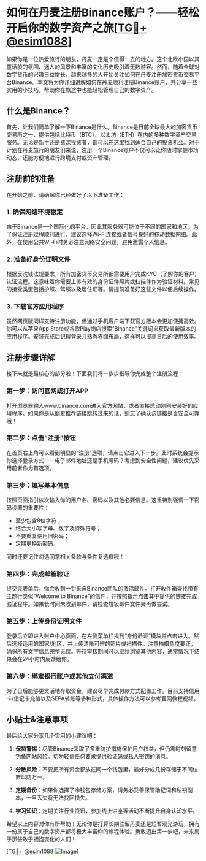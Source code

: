 # 如何在丹麦注册Binance账户？——轻松开启你的数字资产之旅[[TG💪+ @esim1088](https://t.me/s/esim1088)]

如果你是一位热爱旅行的朋友，丹麦一定是个值得一去的地方。这个北欧小国以其童话般的氛围、迷人的风景和丰富的文化历史吸引着无数游客。然而，随着全球对数字货币的兴趣日益增长，越来越多的人开始关注如何在丹麦注册加密货币交易平台Binance。本文将为你详细讲解如何在丹麦顺利注册Binance账户，并分享一些实用的小技巧，帮助你在旅途中也能轻松管理自己的数字资产。

## 什么是Binance？

首先，让我们简单了解一下Binance是什么。Binance是目前全球最大的加密货币交易所之一，提供包括比特币（BTC）、以太坊（ETH）在内的多种数字资产交易服务。无论是新手还是资深投资者，都可以在这里找到适合自己的投资机会。对于计划在丹麦旅行的朋友们来说，注册一个Binance账户不仅可以让你随时掌握市场动态，还能方便地进行跨境支付或资产管理。

## 注册前的准备

在开始之前，请确保你已经做好了以下准备工作：

### 1. 确保网络环境稳定
由于Binance是一个国际化的平台，因此其服务器可能位于不同的国家和地区。为了保证注册过程顺利进行，建议选择Wi-Fi连接或者信号良好的移动数据网络。此外，在使用公共Wi-Fi时务必注意网络安全问题，避免泄露个人信息。

### 2. 准备好身份证明文件
根据反洗钱法规要求，所有加密货币交易所都需要用户完成KYC（了解你的客户）认证流程。这意味着你需要上传有效的身份证件照片或扫描件作为验证材料。常见的接受类型包括护照、驾照以及居住证等。请提前准备好这些文件以便后续操作。

### 3. 下载官方应用程序
虽然网页版同样支持注册功能，但通过手机客户端下载官方版本会更加便捷高效。你可以从苹果App Store或谷歌Play商店搜索“Binance”关键词来获取最新版本的应用程序。安装完成后记得登录并熟悉界面布局，这样可以提高日后的使用效率。

## 注册步骤详解

接下来就是最核心的部分啦！下面我们将一步步指导你完成整个注册流程：

### 第一步：访问官网或打开APP
打开浏览器输入www.binance.com进入官方网站，或者直接启动刚刚安装好的应用程序。如果你是从朋友推荐链接跳转过来的话，别忘了确认该链接是否安全可靠哦！

### 第二步：点击“注册”按钮
在首页右上角可以看到明显的“注册”选项，请点击它进入下一步。此时系统会提示你选择登录方式——电子邮件地址还是手机号码？考虑到安全性问题，建议优先采用前者作为首选项。

### 第三步：填写基本信息
按照页面指引依次输入你的用户名、密码以及其他必要信息。这里特别强调一下密码设置的重要性：
- 至少包含8位字符；
- 结合大小写字母、数字及特殊符号；
- 不要重复使用旧密码；
- 定期更换新密码。

同时还要记住勾选同意相关条款与条件复选框哦！

### 第四步：完成邮箱验证
提交完表单后，你会收到一封来自Binance团队的激活邮件。打开收件箱查找带有主题行类似“Welcome to Binance”的信件，并按照指示点击其中提供的链接完成验证程序。如果长时间未收到邮件，请检查垃圾邮件文件夹再做尝试。

### 第五步：上传身份证明文件
登录后立即进入账户中心页面，在左侧菜单栏找到“身份验证”模块并点击进入。然后选择适用的国家/地区，并上传清晰可辨的照片或扫描件。注意拍摄角度要正，确保所有文字信息完整无误。等待审核期间可以继续浏览其他内容，通常情况下结果会在24小时内反馈给你。

### 第六步：绑定银行账户或其他支付渠道
为了日后能够更灵活地存取资金，建议尽早完成付款方式配置工作。目前支持信用卡/借记卡充值以及SEPA转账等多种形式，具体操作方法可以参考官网教程视频。

## 小贴士&注意事项

最后给大家分享几个实用的小建议吧：

1. **保持警惕**：尽管Binance采取了多重防护措施保护用户权益，但仍需时刻留意钓鱼网站风险。切勿轻信任何要求提供验证码或私人密钥的消息。
   
2. **分散风险**：不要把所有资金都放在同一个钱包里，最好分成几份存储于不同位置以防万一。

3. **定期备份**：如果你选择了冷钱包存储方案，请务必妥善保管助记词和私钥副本，一旦丢失将无法找回损失。

4. **学习知识**：定期关注行业资讯，参加线上讲座等活动不断提升自身认知水平。

希望以上内容对你有所帮助！无论你是打算长期驻留丹麦还是短暂观光游玩，拥有一份属于自己的数字资产都将极大丰富你的旅程体验。勇敢迈出第一步吧，未来属于那些敢于拥抱变化的人们！

[[TG💪+ @esim1088](https://t.me/s/esim1088) ![Image](https://i.postimg.cc/4NQfJmqS/Snipaste-2025-05-13-00-14-12.png)]